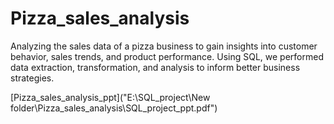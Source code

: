 # Pizza_sales_analysis
Analyzing the sales data of a pizza business to gain insights into customer behavior, sales trends, and product performance. Using SQL, we performed data extraction, transformation, and analysis to inform better business strategies.

[Pizza_sales_analysis_ppt]("E:\SQL_project\New folder\Pizza_sales_analysis\SQL_project_ppt.pdf")

